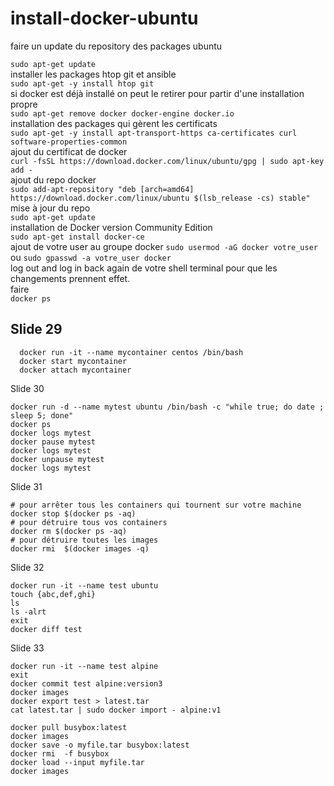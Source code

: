 # install-docker-ubuntu

faire un update du repository des packages ubuntu  

```sudo apt-get update```   
installer les packages htop git et ansible  
```sudo apt-get -y install htop git ```  
si docker est déjà installé on peut le retirer pour partir d'une installation propre  
```sudo apt-get remove docker docker-engine docker.io```  
installation des packages qui gèrent les certificats  
```sudo apt-get -y install apt-transport-https ca-certificates curl software-properties-common```  
ajout du certificat de docker  
```curl -fsSL https://download.docker.com/linux/ubuntu/gpg | sudo apt-key add -```  
ajout du repo docker   
```sudo add-apt-repository "deb [arch=amd64] https://download.docker.com/linux/ubuntu $(lsb_release -cs) stable"```  
mise à jour du repo   
```sudo apt-get update```  
installation de Docker version Community Edition    
```sudo apt-get install docker-ce```    
ajout de votre user au groupe docker 
```sudo usermod -aG docker votre_user```  ou ```sudo gpasswd -a votre_user docker```  
log out and log in back again de votre shell terminal pour que les changements prennent effet.    
faire  
 ```docker ps``` 
 
## Slide 29
```shell script
  docker run -it --name mycontainer centos /bin/bash
  docker start mycontainer
  docker attach mycontainer
```
Slide 30 
```shell script
docker run -d --name mytest ubuntu /bin/bash -c "while true; do date ; sleep 5; done"
docker ps
docker logs mytest
docker pause mytest
docker logs mytest
docker unpause mytest
docker logs mytest
```
Slide 31 
```shell script
# pour arrêter tous les containers qui tournent sur votre machine
docker stop $(docker ps -aq)
# pour détruire tous vos containers
docker rm $(docker ps -aq)
# pour détruire toutes les images 
docker rmi  $(docker images -q)
```

Slide 32 
```shell script
docker run -it --name test ubuntu
touch {abc,def,ghi}
ls 
ls -alrt
exit
docker diff test
```
Slide 33
```shell script
docker run -it --name test alpine 
exit
docker commit test alpine:version3
docker images
docker export test > latest.tar
cat latest.tar | sudo docker import - alpine:v1

docker pull busybox:latest
docker images
docker save -o myfile.tar busybox:latest
docker rmi  -f busybox
docker load --input myfile.tar
docker images
```



